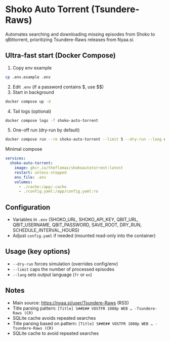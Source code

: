 # Shoko Auto Torrent (Tsundere-Raws)

Automates searching and downloading missing episodes from Shoko to qBittorrent, prioritizing Tsundere-Raws releases from Nyaa.si.

## Ultra-fast start (Docker Compose)
1) Copy env example
```bash
cp .env.example .env
```
2) Edit `.env` (if a password contains $, use $$)
3) Start in background
```bash
docker compose up -d
```
4) Tail logs (optional)
```bash
docker compose logs -f shoko-auto-torrent
```
5) One-off run (dry-run by default)
```bash
docker compose run --rm shoko-auto-torrent --limit 5 --dry-run --lang en
```

Minimal compose
```yaml
services:
  shoko-auto-torrent:
    image: ghcr.io/theflomax/shokoautotorrent:latest
    restart: unless-stopped
    env_file: .env
    volumes:
      - ./cache:/app/.cache
      - ./config.yaml:/app/config.yaml:ro
```

## Configuration
- Variables in `.env` (SHOKO_URL, SHOKO_API_KEY, QBIT_URL, QBIT_USERNAME, QBIT_PASSWORD, SAVE_ROOT, DRY_RUN, SCHEDULE_INTERVAL_HOURS)
- Adjust `config.yaml` if needed (mounted read-only into the container)

## Usage (key options)
- `--dry-run` forces simulation (overrides config/env)
- `--limit` caps the number of processed episodes
- `--lang` sets output language (`fr` or `en`)

## Notes
- Main source: https://nyaa.si/user/Tsundere-Raws (RSS)
- Title parsing pattern: `[Title] S##E## VOSTFR 1080p WEB … -Tsundere-Raws (CR)`
- SQLite cache avoids repeated searches
- Title parsing based on pattern: `[Title] S##E## VOSTFR 1080p WEB … -Tsundere-Raws (CR)`
- SQLite cache to avoid repeated searches

